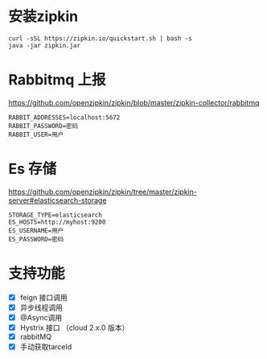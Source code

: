 # 安装zipkin
```shell
curl -sSL https://zipkin.io/quickstart.sh | bash -s
java -jar zipkin.jar
```

# Rabbitmq 上报
https://github.com/openzipkin/zipkin/blob/master/zipkin-collector/rabbitmq

```shell
RABBIT_ADDRESSES=localhost:5672
RABBIT_PASSWORD=密码
RABBIT_USER=用户
```

# Es 存储
https://github.com/openzipkin/zipkin/tree/master/zipkin-server#elasticsearch-storage

```shell
STORAGE_TYPE=elasticsearch
ES_HOSTS=http://myhost:9200
ES_USERNAME=用户
ES_PASSWORD=密码
```
# 支持功能

- [x] feign 接口调用
- [x] 异步线程调用
- [x] @Async调用
- [x] Hystrix 接口 （cloud 2.x.0 版本）
- [x] rabbitMQ
- [x] 手动获取tarceId